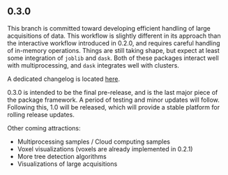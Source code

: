 ## 0.3.0

This branch is committed toward developing efficient handling of large acquisitions of data. This workflow is slightly different in its approach than the interactive workflow introduced in 0.2.0, and requires careful handling of in-memory operations. Things are still taking shape, but expect at least some integration of `joblib` and `dask`. Both of these packages interact well with multiprocessing, and `dask` integrates well with clusters.

A dedicated changelog is located [here](https://github.com/brycefrank/pyfor/blob/0.3.0/changelog_0.3.0.md).

0.3.0 is intended to be the final pre-release, and is the last major piece of the package framework. A period of testing and minor updates will follow. Following this, 1.0 will be released, which will provide a stable platform for rolling release updates.

Other coming attractions:
  - Multiprocessing samples / Cloud computing samples
  - Voxel visualizations (voxels are already implemented in 0.2.1)
  - More tree detection algorithms
  - Visualizations of large acquisitions
